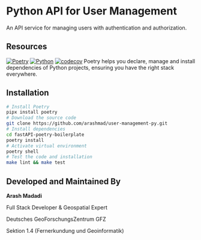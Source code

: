 # Python API for User Management

An API service for managing users with authentication and authorization.

## Resources

[![Poetry](https://img.shields.io/endpoint?url=https://python-poetry.org/badge/v0.json)](https://python-poetry.org/)
[![Python](https://img.shields.io/badge/Python-3.12-blue)](https://www.python.org/)
[![codecov](https://codecov.io/gh/arashmad/user-management-py/graph/badge.svg?token=ub4ck4qSBF)](https://codecov.io/gh/arashmad/user-management-py)
Poetry helps you declare, manage and install dependencies of Python projects,
ensuring you have the right stack everywhere.

## Installation

```bash
# Install Poetry
pipx install poetry
# Download the source code
git clone https://github.com/arashmad/user-management-py.git
# Install dependencies
cd fastAPI-poetry-boilerplate
poetry install
# Activate virtual environment
poetry shell
# Test the code and installation
make lint && make test
```

## Developed and Maintained By

**Arash Madadi**

Full Stack Developer & Geospatial Expert

Deutsches GeoForschungsZentrum GFZ

Sektion 1.4 (Fernerkundung und Geoinformatik)
